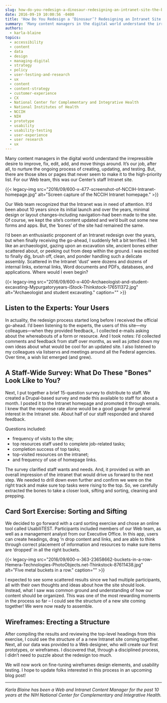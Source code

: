 ```yaml
---
slug: how-do-you-redesign-a-dinosaur-redesigning-an-intranet-site-the-beginning-stages
date: 2016-09-19 10:00:56 -0400
title: 'How Do You Redesign a ‘Dinosaur’? Redesigning an Intranet Site: the Beginning Stages'
summary: 'Many content managers in the digital world understand the irrepressible desire to improve, fix, edit, add, and move things around. Indeed, it’s our job to nurture this ongoing process to create, update, test, update again. And, repeat! But, what about those sites or pages that seem to never crawl up to the &lsquo;high-priority’ list and'
authors:
  - karla-blaine
topics:
  - accessibility
  - content
  - data
  - design
  - managing-digital
  - strategy
  - policy
  - user-testing-and-research
  - ux
  - content
  - content-strategy
  - customer-experience
  - CX
  - National Center for Complementary and Integrative Health
  - National Institutes of Health
  - NCCIH
  - NIH
  - prototype
  - usability
  - usability-testing
  - user-experience
  - user research
  - ux
---
```


Many content managers in the digital world understand the irrepressible desire to improve, fix, edit, add, and move things around. It’s our job, after all, to nurture the ongoing process of creating, updating, and testing. But, there are those sites or pages that never seem to make it to the high-priority list. For our Web team, this was our Center’s staff Intranet site.

{{< legacy-img src="2016/09/600-x-477-screenshot-of-NCCIH-Intranet-homepage.jpg" alt="Screen capture of the NCCIH Intranet homepage." >}}

Our Web team recognized that the Intranet was in need of attention. It’d been about 10 years since its initial launch and over the years, minimal design or layout changes&#8211;including navigation&#8211;had been made to the site. Of course, we kept the site’s content updated and we’d built out some new forms and apps. But, the ‘bones’ of the site had remained the same. 

I’d been an enthusiastic proponent of an Intranet redesign over the years, but when finally receiving the go-ahead, I suddenly felt a bit terrified. I felt like an archaeologist, gazing upon an excavation site, ancient bones either scattered about, or peeking out from deep within the ground. I was excited to finally dig, brush off, clean, and ponder handling such a delicate assembly. Scattered in the Intranet 'dust' were dozens and dozens of internal links, external links, Word documents and PDFs, databases, and applications. Where would I even begin? 

{{< legacy-img src="2016/09/600-x-400-Archaeologist-and-student-excavating-Mypurgatoryyears-iStock-Thinkstock-176511372.jpg" alt="Archaeologist and student excavating." caption="" >}} 

## Listen to the Experts: Your Users

In actuality, the redesign process started long before I received the official go-ahead. I’d been listening to the experts, the users of this site—my colleagues—when they provided feedback,. I collected e-mails asking about the whereabouts of a form or resource. And I took notes: I’d collected comments and feedback from staff over months, as well as jotted down my own ideas about what would be cool for an updated site. I also listened to my colleagues via listservs and meetings around all the Federal agencies. Over time, a wish list emerged (and grew).

## A Staff-Wide Survey: What Do These "Bones" Look Like to You?

Next, I put together a brief 15-question survey to distribute to staff. We created a Drupal-based survey and made this available to staff for about a month. I posted it to the Intranet homepage and promoted it through emails. I knew that the response rate alone would be a good gauge for general interest in the Intranet site. About half of our staff responded and shared feedback.

Questions included:

- frequency of visits to the site;
- top resources staff used to complete job-related tasks;
- completion success of top tasks;
- top-visited resources on the intranet;
- and frequency of use of homepage links.

The survey clarified staff wants and needs. And, it provided us with an overall impression of the intranet that would drive us forward to the next step. We needed to drill down even further and confirm we were on the right track and make sure top tasks were rising to the top. So, we carefully extracted the bones to take a closer look, sifting and sorting, cleaning and prepping.

## Card Sort Exercise: Sorting and Sifting

We decided to go forward with a card sorting exercise and chose an online tool called UsabiliTEST. Participants included members of our Web team, as well as a management analyst from our Executive Office. In this app, users can create headings, drag ‘n drop content and links, and are able to think through correct placement of information and resources to make sure items are ‘dropped’ in all the right buckets.

{{< legacy-img src="2016/09/600-x-363-23658662-buckets-in-a-row-Hemera-Technologies-PhotoObjects.net-Thinkstock-87611438.jpg" alt="Five metal buckets in a row." caption="" >}} 

I expected to see some scattered results since we had multiple participants, all with their own thoughts and ideas about how the site should look. Instead, what I saw was common ground and understanding of how our content should be organized. This was one of the most rewarding moments in the process so far &#8211; I could see the structure of a new site coming together! We were now ready to assemble.

## Wireframes: Erecting a Structure

After compiling the results and reviewing the top-level headings from this exercise, I could see the structure of a a new Intranet site coming together. Next, all our data was provided to a Web designer, who will create our first prototypes, or wireframes. I discovered that, through a disciplined process,  I didn’t need to puzzle about the redesign too much. 

We will now work on fine-tuning wireframes design elements, and  usability testing. I hope to update folks interested in this process in an upcoming blog post! 

---
_Karla Blaine has been a Web and Intranet Content Manager for the past 10 years at the NIH National Center for Complementary and Integrative Health._
